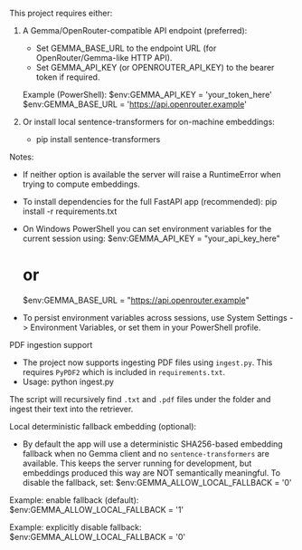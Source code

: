 This project requires either:

1) A Gemma/OpenRouter-compatible API endpoint (preferred):
   - Set GEMMA_BASE_URL to the endpoint URL (for OpenRouter/Gemma-like HTTP API).
   - Set GEMMA_API_KEY (or OPENROUTER_API_KEY) to the bearer token if required.

   Example (PowerShell):
   $env:GEMMA_API_KEY = 'your_token_here'
   $env:GEMMA_BASE_URL = 'https://api.openrouter.example'

2) Or install local sentence-transformers for on-machine embeddings:
   - pip install sentence-transformers

Notes:
- If neither option is available the server will raise a RuntimeError when trying to compute embeddings.
- To install dependencies for the full FastAPI app (recommended):
  pip install -r requirements.txt

- On Windows PowerShell you can set environment variables for the current session using:
  $env:GEMMA_API_KEY = "your_api_key_here"
  # or
  $env:GEMMA_BASE_URL = "https://api.openrouter.example"

- To persist environment variables across sessions, use System Settings -> Environment Variables, or set them in your PowerShell profile.

PDF ingestion support
- The project now supports ingesting PDF files using `ingest.py`. This requires `PyPDF2` which is included in `requirements.txt`.
- Usage:
  python ingest.py <folder-containing-pdfs-and-txt>

The script will recursively find `.txt` and `.pdf` files under the folder and ingest their text into the retriever.

Local deterministic fallback embedding (optional):
- By default the app will use a deterministic SHA256-based embedding fallback when no Gemma client
  and no `sentence-transformers` are available. This keeps the server running for development, but
  embeddings produced this way are NOT semantically meaningful. To disable the fallback, set:
  $env:GEMMA_ALLOW_LOCAL_FALLBACK = '0'

Example: enable fallback (default):
  $env:GEMMA_ALLOW_LOCAL_FALLBACK = '1'

Example: explicitly disable fallback:
  $env:GEMMA_ALLOW_LOCAL_FALLBACK = '0'
